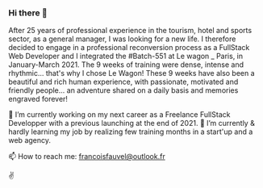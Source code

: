 ### Hi there 👋
After 25 years of professional experience in the tourism, hotel and sports sector, as a general manager, I was looking for a new life.
I therefore decided to engage in a professional reconversion process as a FullStack Web Developer and I integrated the #Batch-551 at Le wagon _ Paris, in January-March 2021.
The 9 weeks of training were dense, intense and rhythmic... that's why I chose Le Wagon!
These 9 weeks have also been a beautiful and rich human experience, with passionate, motivated and friendly people... an adventure shared on a daily basis and memories engraved forever!

🔭 I’m currently working on my next career as a Freelance FullStack Developper with a previous launching at the end of 2021.
🌱 I’m currently & hardly learning my job by realizing few training months in a start'up and a web agency.

📫 How to reach me: francoisfauvel@outlook.fr

:v:

<!--
**Skipper-FF/Skipper-FF** is a ✨ _special_ ✨ repository because its `README.md` (this file) appears on your GitHub profile.

Here are some ideas to get you started:

- 🔭 I’m currently working on ...
- 🌱 I’m currently learning ...
- 👯 I’m looking to collaborate on ...
- 🤔 I’m looking for help with ...
- 💬 Ask me about ...
- 📫 How to reach me: ...
- 😄 Pronouns: ...
- ⚡ Fun fact: ...
-->
